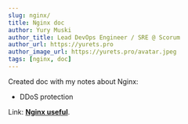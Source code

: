 ```yaml
---
slug: nginx/
title: Nginx doc
author: Yury Muski
author_title: Lead DevOps Engineer / SRE @ Scorum
author_url: https://yurets.pro
author_image_url: https://yurets.pro/avatar.jpeg
tags: [nginx, doc]
---
```


Created doc with my notes about Nginx:
- DDoS protection

Link: [**Nginx useful**](https://docs.yurets.pro/docs/nginx/).



